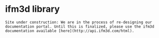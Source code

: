 # ifm3d library

```{admonition} News
Site under construction: We are in the process of re-designing our documentation portal. Until this is finalized, please use the ifm3d documentation available [here](http://api.ifm3d.com/html).
```
